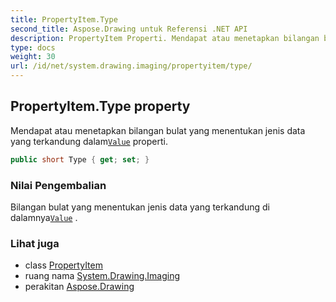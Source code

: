 ```yaml
---
title: PropertyItem.Type
second_title: Aspose.Drawing untuk Referensi .NET API
description: PropertyItem Properti. Mendapat atau menetapkan bilangan bulat yang menentukan jenis data yang terkandung dalamValue properti.
type: docs
weight: 30
url: /id/net/system.drawing.imaging/propertyitem/type/
---
```

## PropertyItem.Type property

Mendapat atau menetapkan bilangan bulat yang menentukan jenis data yang terkandung dalam[`Value`](../value/) properti.

```csharp
public short Type { get; set; }
```

### Nilai Pengembalian

Bilangan bulat yang menentukan jenis data yang terkandung di dalamnya[`Value`](../value/) .

### Lihat juga

* class [PropertyItem](../)
* ruang nama [System.Drawing.Imaging](../../propertyitem/)
* perakitan [Aspose.Drawing](../../../)


